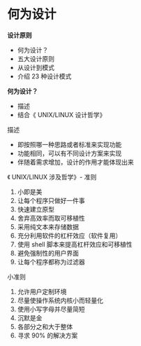 # 何为设计

**设计原则**

- 何为设计？
- 五大设计原则
- 从设计到模式
- 介绍 23 种设计模式



**何为设计？**

- 描述
- 结合《 UNIX/LINUX 设计哲学》



描述

- 即按照哪一种思路或者标准来实现功能
- 功能相同，可以有不同设计方案来实现
- 伴随着需求增加，设计的作用才能体现出来



《 UNIX/LINUX 涉及哲学》- 准则

1. 小即是美
2. 让每个程序只做好一件事
3. 快速建立原型
4. 舍弃高效率而取可移植性
5. 采用纯文本来存储数据
6. 充分利用软件的杠杆效应（软件复用）
7. 使用 shell 脚本来提高杠杆效应和可移植性
8. 避免强制性的用户界面
9. 让每个程序都称为过滤器



小准则

1. 允许用户定制环境
2. 尽量使操作系统内核小而轻量化
3. 使用小写字母并尽量简短
4. 沉默是金
5. 各部分之和大于整体
6. 寻求 90% 的解决方案

